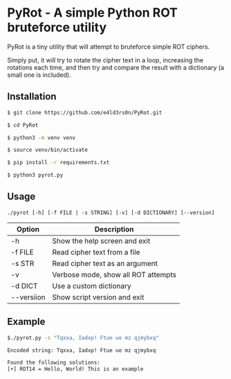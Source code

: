 # PyRot - A simple Python ROT bruteforce utility

PyRot is a tiny utility that will attempt to bruteforce simple ROT ciphers.  

Simply put, it will try to rotate the cipher text in a loop, increasing the rotations each time, and then try and compare the result with a dictionary (a small one is included). 

## Installation

```bash
$ git clone https://github.com/e4ld3rs0n/PyRot.git

$ cd PyRot

$ python3 -m venv venv

$ source venv/bin/activate

$ pip install -r requirements.txt

$ python3 pyrot.py
```

## Usage
`./pyrot [-h] [-f FILE | -s STRING] [-v] [-d DICTIONARY] [--version]`

| Option     | Description                         |
|------------|-------------------------------------|
| -h         | Show the help screen and exit       |
| -f FILE    | Read cipher text from a file        |
| -s STR     | Read cipher text as an argument     |
| -v         | Verbose mode, show all ROT attempts |
| -d DICT    | Use a custom dictionary             |
| --versiion | Show script version and exit        | 

## Example

```bash
$./pyrot.py -s "Tqxxa, Iadxp! Ftue ue mz qjmybxq"                  

Encoded string: Tqxxa, Iadxp! Ftue ue mz qjmybxq

Found the following solutions: 
[+] ROT14 = Hello, World! This is an example

```

